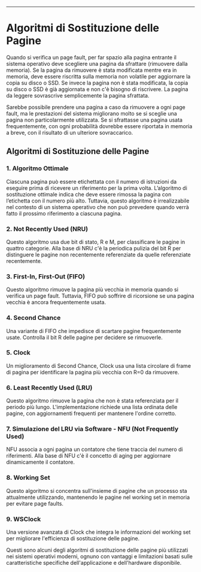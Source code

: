 ******
# Algoritmi di Sostituzione delle Pagine

Quando si verifica un page fault, per far spazio alla pagina entrante il sistema operativo deve scegliere una pagina da sfrattare (rimuovere dalla memoria). Se la pagina da rimuovere è stata modificata mentre era in memoria, deve essere riscritta sulla memoria non volatile per aggiornare la copia su disco o SSD. Se invece la pagina non è stata modificata, la copia su disco o SSD è già aggiornata e non c'è bisogno di riscrivere. La pagina da leggere sovrascrive semplicemente la pagina sfrattata.

Sarebbe possibile prendere una pagina a caso da rimuovere a ogni page fault, ma le prestazioni del sistema migliorano molto se si sceglie una pagina non particolarmente utilizzata. Se si sfrattasse una pagina usata frequentemente, con ogni probabilità dovrebbe essere riportata in memoria a breve, con il risultato di un ulteriore sovraccarico.

## Algoritmi di Sostituzione delle Pagine

### 1. Algoritmo Ottimale

Ciascuna pagina può essere etichettata con il numero di istruzioni da eseguire prima di ricevere un riferimento per la prima volta. L’algoritmo di sostituzione ottimale indica che deve essere rimossa la pagina con l’etichetta con il numero più alto. Tuttavia, questo algoritmo è irrealizzabile nel contesto di un sistema operativo che non può prevedere quando verrà fatto il prossimo riferimento a ciascuna pagina.

### 2. Not Recently Used (NRU)

Questo algoritmo usa due bit di stato, R e M, per classificare le pagine in quattro categorie. Alla base di NRU c'è la periodica pulizia del bit R per distinguere le pagine non recentemente referenziate da quelle referenziate recentemente.

### 3. First-In, First-Out (FIFO)

Questo algoritmo rimuove la pagina più vecchia in memoria quando si verifica un page fault. Tuttavia, FIFO può soffrire di ricorsione se una pagina vecchia è ancora frequentemente usata.

### 4. Second Chance

Una variante di FIFO che impedisce di scartare pagine frequentemente usate. Controlla il bit R delle pagine per decidere se rimuoverle.

### 5. Clock

Un miglioramento di Second Chance, Clock usa una lista circolare di frame di pagina per identificare la pagina più vecchia con R=0 da rimuovere.

### 6. Least Recently Used (LRU)

Questo algoritmo rimuove la pagina che non è stata referenziata per il periodo più lungo. L'implementazione richiede una lista ordinata delle pagine, con aggiornamenti frequenti per mantenere l'ordine corretto.

### 7. Simulazione del LRU via Software - NFU (Not Frequently Used)

NFU associa a ogni pagina un contatore che tiene traccia del numero di riferimenti. Alla base di NFU c'è il concetto di aging per aggiornare dinamicamente il contatore.

### 8. Working Set

Questo algoritmo si concentra sull'insieme di pagine che un processo sta attualmente utilizzando, mantenendo le pagine nel working set in memoria per evitare page faults.

### 9. WSClock

Una versione avanzata di Clock che integra le informazioni del working set per migliorare l'efficienza di sostituzione delle pagine.

Questi sono alcuni degli algoritmi di sostituzione delle pagine più utilizzati nei sistemi operativi moderni, ognuno con vantaggi e limitazioni basati sulle caratteristiche specifiche dell'applicazione e dell'hardware disponibile.
